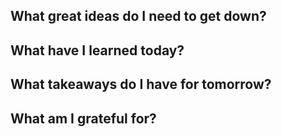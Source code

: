 
## What great ideas do I need to get down?


## What have I learned today?


## What takeaways do I have for tomorrow?


## What am I grateful for?

